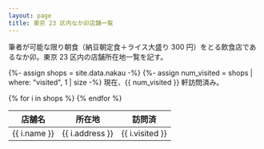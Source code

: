 ```yaml
---
layout: page
title: 東京 23 区内なか卯店舗一覧
---
```


筆者が可能な限り朝食（納豆朝定食＋ライス大盛り 300 円）をとる飲食店であるなか卯。東京 23 区内の店舗所在地一覧を記す。

{%- assign shops = site.data.nakau -%}
{%- assign num_visited = shops | where: "visited", 1 | size -%}
現在、{{ num_visited }} 軒訪問済み。

<table>
  <thead>
    <tr>
      <th>店舗名</th>
      <th>所在地</th>
      <th>訪問済</th>
    </tr>
  </thead>
  <tbody>
{% for i in shops %}
    <tr>
      <td>{{ i.name }}</td>
      <td>{{ i.address }}</td>
      <td style="text-align: center">{{ i.visited }}</td>
    </tr>
{% endfor %}
  </tbody>
</table>
